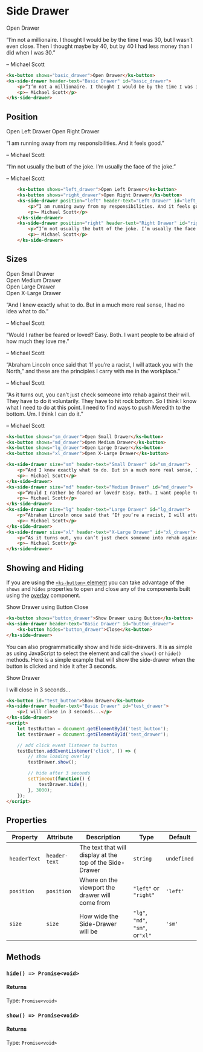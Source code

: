 # Side Drawer

<div class="my-xl">
    <ks-button shows="basic_drawer">Open Drawer</ks-button>
    <ks-side-drawer header-text="Basic Drawer" id="basic_drawer">
        <p>“I’m not a millionaire. I thought I would be by the time I was 30, but I wasn’t even close. Then I thought maybe by 40, but by 40 I had less money than I did when I was 30.”</p> 
        <p>– Michael Scott</p>
    </ks-side-drawer>
</div>

```html
<ks-button shows="basic_drawer">Open Drawer</ks-button>
<ks-side-drawer header-text="Basic Drawer" id="basic_drawer">
    <p>“I’m not a millionaire. I thought I would be by the time I was 30, but I wasn’t even close. Then I thought maybe by 40, but by 40 I had less money than I did when I was 30.”</p> 
    <p>– Michael Scott</p>
</ks-side-drawer>
```

## Position

<div class="my-xl">
    <ks-button shows="left_drawer">Open Left Drawer</ks-button>
    <ks-button shows="right_drawer">Open Right Drawer</ks-button>
    <ks-side-drawer position="left" header-text="Left Drawer" id="left_drawer">
        <p>“I am running away from my responsibilities. And it feels good.”</p> 
        <p>– Michael Scott</p>
    </ks-side-drawer>
    <ks-side-drawer position="right" header-text="Right Drawer" id="right_drawer">
        <p>“I’m not usually the butt of the joke. I’m usually the face of the joke.”</p> 
        <p>– Michael Scott</p>
    </ks-side-drawer>
</div>

```html
    <ks-button shows="left_drawer">Open Left Drawer</ks-button>
    <ks-button shows="right_drawer">Open Right Drawer</ks-button>
    <ks-side-drawer position="left" header-text="Left Drawer" id="left_drawer">
        <p>“I am running away from my responsibilities. And it feels good.”</p> 
        <p>– Michael Scott</p>
    </ks-side-drawer>
    <ks-side-drawer position="right" header-text="Right Drawer" id="right_drawer">
        <p>“I’m not usually the butt of the joke. I’m usually the face of the joke.”</p> 
        <p>– Michael Scott</p>
    </ks-side-drawer>
```

## Sizes

<div class="my-xl">
    <ks-button class="mb-md" shows="sm_drawer">Open Small Drawer</ks-button><br>
    <ks-button class="mb-md" shows="md_drawer">Open Medium Drawer</ks-button><br>
    <ks-button class="mb-md" shows="lg_drawer">Open Large Drawer</ks-button><br>
    <ks-button class="mb-md" shows="xl_drawer">Open X-Large Drawer</ks-button>
    <ks-side-drawer size="sm" header-text="Small Drawer" id="sm_drawer">
        <p>“And I knew exactly what to do. But in a much more real sense, I had no idea what to do.”</p> 
        <p>– Michael Scott</p>
    </ks-side-drawer>
    <ks-side-drawer size="md" header-text="Medium Drawer" id="md_drawer">
        <p>“Would I rather be feared or loved? Easy. Both. I want people to be afraid of how much they love me.”</p> 
        <p>– Michael Scott</p>
    </ks-side-drawer>
    <ks-side-drawer size="lg" header-text="Large Drawer" id="lg_drawer">
        <p>“Abraham Lincoln once said that ‘If you’re a racist, I will attack you with the North,” and these are the principles I carry with me in the workplace.”</p> 
        <p>– Michael Scott</p>
    </ks-side-drawer>
    <ks-side-drawer size="xl" header-text="X-Large Drawer" id="xl_drawer">
        <p>“As it turns out, you can’t just check someone into rehab against their will. They have to do it voluntarily. They have to hit rock bottom. So I think I know what I need to do at this point. I need to find ways to push Meredith to the bottom. Um. I think I can do it.”</p> 
        <p>– Michael Scott</p>
    </ks-side-drawer>
</div>

```html
<ks-button shows="sm_drawer">Open Small Drawer</ks-button>
<ks-button shows="md_drawer">Open Medium Drawer</ks-button>
<ks-button shows="lg_drawer">Open Large Drawer</ks-button>
<ks-button shows="xl_drawer">Open X-Large Drawer</ks-button>

<ks-side-drawer size="sm" header-text="Small Drawer" id="sm_drawer">
    <p>“And I knew exactly what to do. But in a much more real sense, I had no idea what to do.”</p> 
    <p>– Michael Scott</p>
</ks-side-drawer>
<ks-side-drawer size="md" header-text="Medium Drawer" id="md_drawer">
    <p>“Would I rather be feared or loved? Easy. Both. I want people to be afraid of how much they love me.”</p> 
    <p>– Michael Scott</p>
</ks-side-drawer>
<ks-side-drawer size="lg" header-text="Large Drawer" id="lg_drawer">
    <p>“Abraham Lincoln once said that ‘If you’re a racist, I will attack you with the North,” and these are the principles I carry with me in the workplace.”</p> 
    <p>– Michael Scott</p>
</ks-side-drawer>
<ks-side-drawer size="xl" header-text="X-Large Drawer" id="xl_drawer">
    <p>“As it turns out, you can’t just check someone into rehab against their will. They have to do it voluntarily. They have to hit rock bottom. So I think I know what I need to do at this point. I need to find ways to push Meredith to the bottom. Um. I think I can do it.”</p> 
    <p>– Michael Scott</p>
</ks-side-drawer>
```

## Showing and Hiding

If you are using the [`<ks-button>` element](/components/button.html) you can take advantage of the `shows` and `hides` properties to open and close any of the components built using the [overlay](/components/overlay.html) component.

<div class="my-xl">
    <ks-button shows="button_drawer">Show Drawer using Button</ks-button>
    <ks-side-drawer header-text="Basic Drawer" id="button_drawer">
        <ks-button class="" hides="button_drawer">Close</ks-button>
    </ks-side-drawer>
</div>

```html
<ks-button shows="button_drawer">Show Drawer using Button</ks-button>
<ks-side-drawer header-text="Basic Drawer" id="button_drawer">
    <ks-button hides="button_drawer">Close</ks-button>
</ks-side-drawer>
```

You can also programmatically show and hide side-drawers. It is as simple as using JavaScript to select the element and call the `show()` or `hide()` methods. Here is a simple example that will show the side-drawer when the button is clicked and hide it after 3 seconds.

<div class="my-xl">
    <ks-button id="test_button">Show Drawer</ks-button>
    <ks-side-drawer header-text="Basic Drawer" id="test_drawer">
        <p>I will close in 3 seconds...</p>
    </ks-side-drawer>
    <script>
        let testButton = document.getElementById('test_button');
        let testDrawer = document.getElementById('test_drawer');
        testButton.addEventListener('click', () => {
            testDrawer.show();
            setTimeout(function() {
                testDrawer.hide();
            }, 3000);
        });
    </script>
</div>

```html
<ks-button id="test_button">Show Drawer</ks-button>
<ks-side-drawer header-text="Basic Drawer" id="test_drawer">
    <p>I will close in 3 seconds...</p>
</ks-side-drawer>
<script>
    let testButton = document.getElementById('test_button');
    let testDrawer = document.getElementById('test_drawer');

    // add click event listener to button
    testButton.addEventListener('click', () => {
        // show loading overlay
        testDrawer.show();

        // hide after 3 seconds
        setTimeout(function() {
            testDrawer.hide();
        }, 3000);
    });
</script>
```


## Properties

| Property     | Attribute     | Description | Type                             | Default     |
| ------------ | ------------- | ----------- | -------------------------------- | ----------- |
| `headerText` | `header-text` | The text that will display at the top of the Side-Drawer            | `string` | `undefined` |
| `position`   | `position`    | Where on the viewport the drawer will come from            | `"left"` or `"right"`            | `'left'`    |
| `size`       | `size`        | How wide the Side-Drawer will be            | `"lg"`, `"md"`, `"sm"`, or`"xl"` | `'sm'`      |


## Methods

### `hide() => Promise<void>`

#### Returns

Type: `Promise<void>`

### `show() => Promise<void>`

#### Returns

Type: `Promise<void>`
